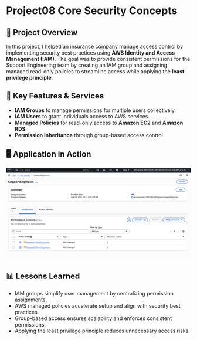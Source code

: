 # Project08 Core Security Concepts

## 📌 Project Overview
In this project, I helped an insurance company manage access control by implementing security best practices using **AWS Identity and Access Management (IAM)**. The goal was to provide consistent permissions for the Support Engineering team by creating an IAM group and assigning managed read-only policies to streamline access while applying the **least privilege principle**.

## 🚀 Key Features & Services
- **IAM Groups** to manage permissions for multiple users collectively.  
- **IAM Users** to grant individuals access to AWS services.  
- **Managed Policies** for read-only access to **Amazon EC2** and **Amazon RDS**.  
- **Permission Inheritance** through group-based access control.

## 🖥️ Application in Action
![IAM Group](p8-1.png)

## 📊 Lessons Learned
- IAM groups simplify user management by centralizing permission assignments.  
- AWS managed policies accelerate setup and align with security best practices.  
- Group-based access ensures scalability and enforces consistent permissions.  
- Applying the least privilege principle reduces unnecessary access risks.

